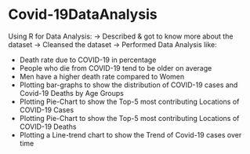 # Covid-19DataAnalysis

Using R for Data Analysis:
-> Described & got to know more about the dataset
-> Cleansed the dataset 
-> Performed Data Analysis like:
   - Death rate due to COVID-19 in percentage
   - People who die from COVID-19 tend to be older on average
   - Men have a higher death rate compared to Women
   - Plotting bar-graphs to show the distribution of COVID-19 cases and Covid-19 Deaths by Age Groups
   - Plotting Pie-Chart to show the Top-5 most contributing Locations of COVID-19 Cases
   - Plotting Pie-Chart to show the Top-5 most contributing Locations of COVID-19 Deaths
   - Plotting a Line-trend chart to show the Trend of Covid-19 cases over time

